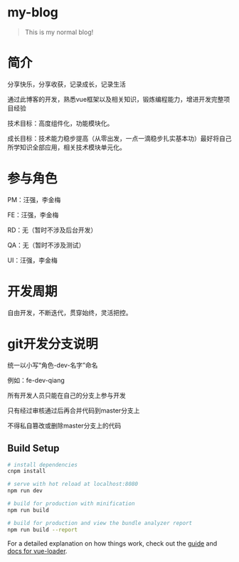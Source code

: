 # my-blog

> This is my normal blog!

# 简介

分享快乐，分享收获，记录成长，记录生活

通过此博客的开发，熟悉vue框架以及相关知识，锻炼编程能力，增进开发完整项目经验

技术目标：高度组件化，功能模块化。

成长目标：技术能力稳步提高（从零出发，一点一滴稳步扎实基本功）最好将自己所学知识全部应用，相关技术模块单元化。

# 参与角色

PM：汪强，李金梅

FE：汪强，李金梅

RD：无（暂时不涉及后台开发）

QA：无（暂时不涉及测试）

UI：汪强，李金梅

# 开发周期

自由开发，不断迭代，贯穿始终，灵活把控。

# git开发分支说明

统一以小写“角色-dev-名字”命名

例如：fe-dev-qiang

所有开发人员只能在自己的分支上参与开发

只有经过审核通过后再合并代码到master分支上

不得私自篡改或删除master分支上的代码

## Build Setup

``` bash
# install dependencies
cnpm install

# serve with hot reload at localhost:8080
npm run dev

# build for production with minification
npm run build

# build for production and view the bundle analyzer report
npm run build --report
```

For a detailed explanation on how things work, check out the [guide](http://vuejs-templates.github.io/webpack/) and [docs for vue-loader](http://vuejs.github.io/vue-loader).
